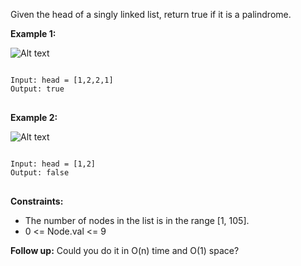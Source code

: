 Given the head of a singly linked list, return true if it is a palindrome.

 

**Example 1:**

![Alt text](/C:/Users/eunji/Downloads/pal1linked-list.jpg)
<pre>
<code>
Input: head = [1,2,2,1]
Output: true
</code>
</pre>


**Example 2:**

![Alt text](/C:/Users/eunji/Downloads/pal2linked-list.jpg)
<pre>
<code>
Input: head = [1,2]
Output: false
</code>
</pre> 

**Constraints:**

- The number of nodes in the list is in the range [1, 105].
- 0 <= Node.val <= 9
 

**Follow up:** Could you do it in O(n) time and O(1) space?
